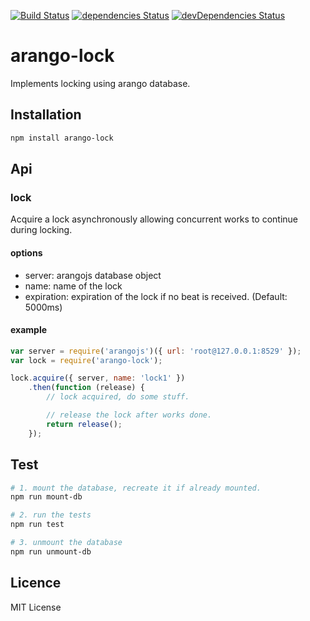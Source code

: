 [![Build Status](https://travis-ci.org/xploratics/arango-lock.svg)](https://travis-ci.org/xploratics/arango-lock)
[![dependencies Status](https://david-dm.org/xploratics/arango-lock/status.svg)](https://david-dm.org/xploratics/arango-lock)
[![devDependencies Status](https://david-dm.org/xploratics/arango-lock/dev-status.svg)](https://david-dm.org/xploratics/arango-lock?type=dev)

# arango-lock
Implements locking using arango database.

## Installation

```bash
npm install arango-lock
```

## Api

### lock
Acquire a lock asynchronously allowing concurrent works to continue during locking.

#### options

- server: arangojs database object
- name: name of the lock
- expiration: expiration of the lock if no beat is received. (Default: 5000ms)

#### example

```js
var server = require('arangojs')({ url: 'root@127.0.0.1:8529' });
var lock = require('arango-lock');

lock.acquire({ server, name: 'lock1' })
    .then(function (release) {
        // lock acquired, do some stuff.

        // release the lock after works done.
        return release();
    });
```

## Test

```bash
# 1. mount the database, recreate it if already mounted.
npm run mount-db

# 2. run the tests
npm run test

# 3. unmount the database
npm run unmount-db
```

## Licence
MIT License
